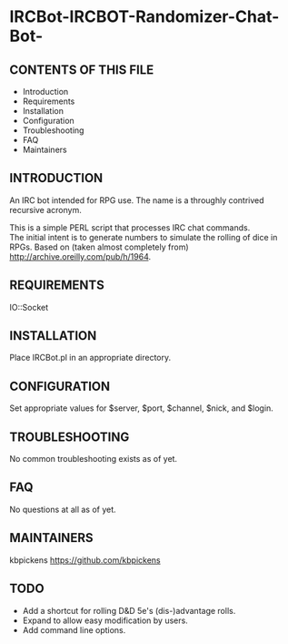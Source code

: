 # IRCBot-IRCBOT-Randomizer-Chat-Bot-
CONTENTS OF THIS FILE
---------------------
   
 * Introduction
 * Requirements
 * Installation
 * Configuration
 * Troubleshooting
 * FAQ
 * Maintainers
 
INTRODUCTION
------------
An IRC bot intended for RPG use.
The name is a throughly contrived recursive acronym.

This is a simple PERL script that processes IRC chat commands.  
The initial intent is to generate numbers to simulate the rolling of dice in RPGs.
Based on (taken almost completely from) http://archive.oreilly.com/pub/h/1964.

REQUIREMENTS
------------
IO::Socket

INSTALLATION
------------
Place IRCBot.pl in an appropriate directory.

CONFIGURATION
-------------
Set appropriate values for $server, $port, $channel, $nick, and $login.

TROUBLESHOOTING
---------------
No common troubleshooting exists as of yet.

FAQ
---
No questions at all as of yet.

MAINTAINERS
-----------
kbpickens https://github.com/kbpickens

TODO
----
* Add a shortcut for rolling D&D 5e's (dis-)advantage rolls.
* Expand to allow easy modification by users.
* Add command line options.
